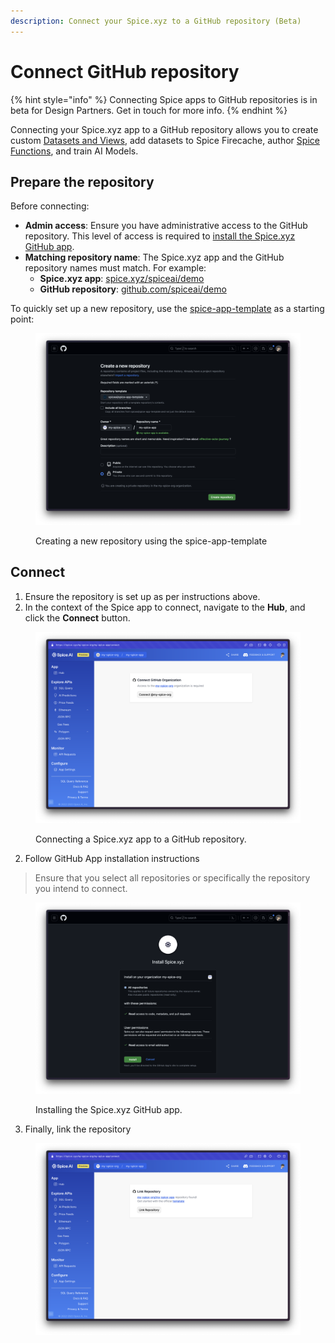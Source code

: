 ```yaml
---
description: Connect your Spice.xyz to a GitHub repository (Beta)
---
```


# Connect GitHub repository

{% hint style="info" %}
Connecting Spice apps to GitHub repositories is in beta for Design Partners. Get in touch for more info.
{% endhint %}

Connecting your Spice.xyz app to a GitHub repository allows you to create custom [Datasets and Views](datasets-beta.md), add datasets to Spice Firecache, author [Spice Functions](functions-beta.md), and train AI Models.

## Prepare the repository

Before connecting:

* **Admin access**: Ensure you have administrative access to the GitHub repository. This level of access is required to [install the Spice.xyz GitHub app](https://docs.github.com/en/apps/using-github-apps/installing-a-github-app-from-github-marketplace-for-your-organizations#requirements-to-install-a-github-app-on-an-organization).
* **Matching repository name**: The Spice.xyz app and the GitHub repository names must match. For example:
  * **Spice.xyz app**: [spice.xyz/spiceai/demo](https://spice.xyz/spiceai/demo)
  * **GitHub repository**: [github.com/spiceai/demo](https://github.com/spiceai/demo)

To quickly set up a new repository, use the [spice-app-template](https://github.com/spiceai/spice-app-template) as a starting point:

<figure><img src="../../.gitbook/assets/CleanShot 2023-07-26 at 12.14.05@2x.png" alt=""><figcaption><p>Creating a new repository using the spice-app-template</p></figcaption></figure>

## Connect

1. Ensure the repository is set up as per instructions above.
2. In the context of the Spice app to connect, navigate to the **Hub**, and click the **Connect** button.

<figure><img src="../../.gitbook/assets/CleanShot 2023-07-26 at 12.12.24@2x.png" alt=""><figcaption><p>Connecting a Spice.xyz app to a GitHub repository.</p></figcaption></figure>

2. Follow GitHub App installation instructions

> Ensure that you select all repositories or specifically the repository you intend to connect.

<figure><img src="../../.gitbook/assets/CleanShot 2023-07-26 at 12.12.34@2x.png" alt=""><figcaption><p>Installing the Spice.xyz GitHub app.</p></figcaption></figure>

3. Finally, link the repository

<figure><img src="../../.gitbook/assets/CleanShot 2023-07-26 at 12.30.08@2x.png" alt=""><figcaption></figcaption></figure>

##
